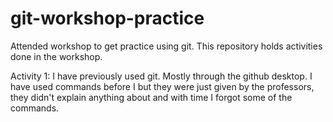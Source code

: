 # git-workshop-practice
Attended workshop to get practice using git. This repository holds activities done in the workshop.

Activity 1:
I have previously used git. Mostly through the github desktop. I have used commands before I but they were just given by the professors, they didn't explain anything about and with time I forgot some of the commands.
